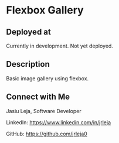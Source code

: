 # Flexbox Gallery

## Deployed at

Currently in development. Not yet deployed.

## Description

Basic image gallery using flexbox.

## Connect with Me

Jasiu Leja, Software Developer

LinkedIn:
https://www.linkedin.com/in/jrleja

GitHub:
https://github.com/jrleja0
